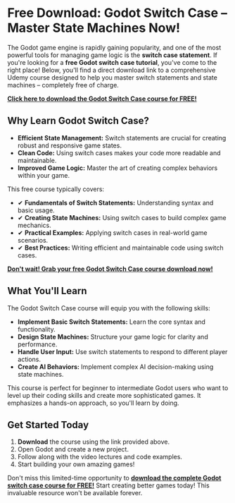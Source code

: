 # Free Download: Godot Switch Case – Master State Machines Now!

The Godot game engine is rapidly gaining popularity, and one of the most powerful tools for managing game logic is the **switch case statement**. If you're looking for a **free Godot switch case tutorial**, you've come to the right place! Below, you'll find a direct download link to a comprehensive Udemy course designed to help you master switch statements and state machines – completely free of charge.

[**Click here to download the Godot Switch Case course for FREE!**](https://udemywork.com/godot-switch-case)

## Why Learn Godot Switch Case?

*   **Efficient State Management:** Switch statements are crucial for creating robust and responsive game states.
*   **Clean Code:** Using switch cases makes your code more readable and maintainable.
*   **Improved Game Logic:** Master the art of creating complex behaviors within your game.

This free course typically covers:

*   ✔ **Fundamentals of Switch Statements:** Understanding syntax and basic usage.
*   ✔ **Creating State Machines:** Using switch cases to build complex game mechanics.
*   ✔ **Practical Examples:** Applying switch cases in real-world game scenarios.
*   ✔ **Best Practices:** Writing efficient and maintainable code using switch cases.

[**Don't wait! Grab your free Godot Switch Case course download now!**](https://udemywork.com/godot-switch-case)

## What You'll Learn

The Godot Switch Case course will equip you with the following skills:

*   **Implement Basic Switch Statements:** Learn the core syntax and functionality.
*   **Design State Machines:** Structure your game logic for clarity and performance.
*   **Handle User Input:** Use switch statements to respond to different player actions.
*   **Create AI Behaviors:** Implement complex AI decision-making using state machines.

This course is perfect for beginner to intermediate Godot users who want to level up their coding skills and create more sophisticated games. It emphasizes a hands-on approach, so you'll learn by doing.

## Get Started Today

1.  **Download** the course using the link provided above.
2.  Open Godot and create a new project.
3.  Follow along with the video lectures and code examples.
4.  Start building your own amazing games!

Don't miss this limited-time opportunity to **[download the complete Godot switch case course for FREE!](https://udemywork.com/godot-switch-case)** Start creating better games today! This invaluable resource won't be available forever.
